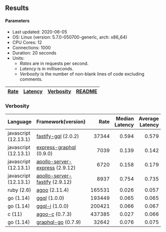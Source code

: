 ## Results

<!-- Result from here -->

#### Parameters
- Last updated: 2020-06-05
- OS: Linux (version: 5.7.0-050700-generic, arch: x86_64)
- CPU Cores: 12
- Connections: 1000
- Duration: 20 seconds
- Units:
  - _Rates_ are in requests per second.
  - _Latency_ is in milliseconds.
  - _Verbosity_ is the number of non-blank lines of code excluding comments.

| [Rate](rates.md) | [Latency](latency.md) | [Verbosity](verbosity.md) | [README](README.md) |
| ---------------- | --------------------- | ------------------------- | ------------------- |

### Verbosity
| Language | Framework(version) | Rate | Median Latency | Average Latency | 90th % | 99th % | Std Dev | Verbosity |
| -------- | ------------------ | ----:| ------------:| ---------------:| ------:| ------:| -------:| ---------:|
| javascript (12.13.1) | [fastify-gql](https://github.com/mcollina/fastify-gql) (2.0.2) | 37344 | 0.594 | 0.579 | 0.639 | 0.647 | 0.08 | **78** |
| javascript (12.13.1) | [express-graphql](https://github.com/graphql/express-graphql) (0.9.0) | 7039 | 0.139 | 0.142 | 0.160 | 0.192 | 0.04 | **78** |
| javascript (12.13.1) | [apollo-server-express](https://github.com/apollographql/apollo-server/tree/master/packages/apollo-server-express) (2.9.12) | 6720 | 0.158 | 0.179 | 0.186 | 0.508 | 0.18 | **94** |
| javascript (12.13.1) | [apollo-server-fastify](https://github.com/apollographql/apollo-server/tree/master/packages/apollo-server-fastify) (2.9.12) | 8937 | 0.754 | 0.735 | 0.803 | 0.844 | 0.10 | **95** |
| ruby (2.6) | [agoo](github.com/ohler55/agoo) (2.11.4) | 165531 | 0.026 | 0.057 | 0.160 | 0.285 | 0.07 | **105** |
| go (1.14) | [ggql](https://gitlab.com/uhn/ggql) (1.0.0) | 193449 | 0.065 | 0.065 | 0.070 | 0.085 | 0.01 | **176** |
| go (1.14) | [ggql-i](https://gitlab.com/uhn/ggql) (1.0.0) | 200421 | 0.066 | 0.067 | 0.071 | 0.078 | 0.01 | **253** |
| c (11) | [agoo-c](github.com/ohler55/agoo-c) (0.7.3) | 437385 | 0.027 | 0.066 | 0.174 | 0.184 | 0.09 | **320** |
| go (1.14) | [graphql-go](https://github.com/graphql-go/graphql) (0.7.9) | 32642 | 0.076 | 0.075 | 0.086 | 0.124 | 0.03 | **378** |
<!-- Result till here -->
